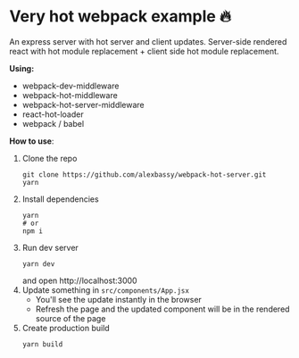 # Very hot webpack example 🔥

An express server with hot server and client updates. Server-side rendered react with hot module replacement + client side hot module replacement.


**Using:**
- webpack-dev-middleware
- webpack-hot-middleware
- webpack-hot-server-middleware
- react-hot-loader
- webpack / babel


**How to use**:
1. Clone the repo
    ```
    git clone https://github.com/alexbassy/webpack-hot-server.git
    yarn
    ```
2. Install dependencies
    ```
    yarn
    # or
    npm i
    ```
3. Run dev server
    ```
    yarn dev
    ```
    and open http://localhost:3000
4. Update something in `src/components/App.jsx`
   - You'll see the update instantly in the browser
   - Refresh the page and the updated component will be in the rendered source of the page
5. Create production build
    ```
    yarn build
    ```